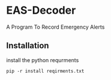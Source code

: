 # EAS-Decoder
A Program To Record Emergency Alerts

## Installation
install the python requrments

    pip -r install reqirments.txt

